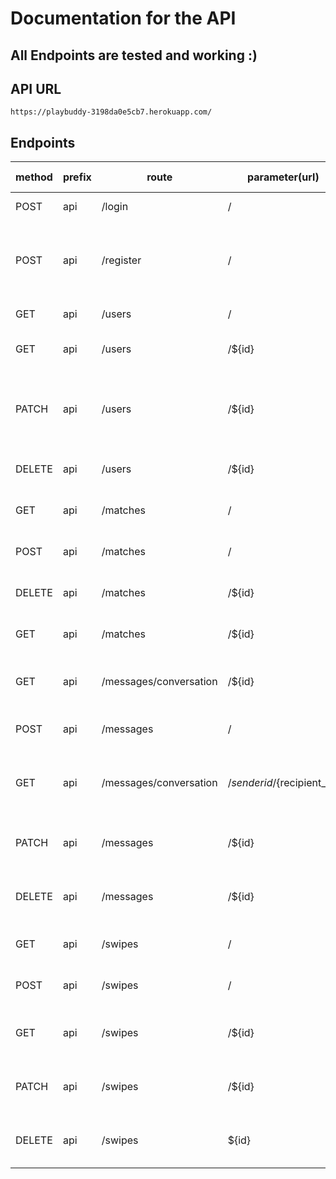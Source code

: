 # Documentation for the API

## All Endpoints are tested and working :)

## API URL

    https://playbuddy-3198da0e5cb7.herokuapp.com/

## Endpoints

| method | prefix | route                  | parameter(url)               | parameter(body)                                                                           | What it does                          |
| ------ | ------ | ---------------------- | ---------------------------- | ----------------------------------------------------------------------------------------- | ------------------------------------- |
| POST   | api    | /login                 | /                            | UsernameOrEmail and password                                                              | login to account                      |
| POST   | api    | /register              | /                            | Username, email, password, bio, location, games , platforms, skill_level, profile_picture | make a new account                    |
| GET    | api    | /users                 | /                            | /                                                                                         | retrieve all users                    |
| GET    | api    | /users                 | /${id}                       | /                                                                                         | retrieve a specific user by id        |
| PATCH  | api    | /users                 | /${id}                       | Username, email, password, bio, location, games , platforms, skill_level, profile_picture | updates a specific user by id         |
| DELETE | api    | /users                 | /${id}                       | /                                                                                         | delete a specific user by id          |
| GET    | api    | /matches               | /                            | /                                                                                         | retrieve all matches                  |
| POST   | api    | /matches               | /                            | userid1, userid2, time                                                                    | creates a new match                   |
| DELETE | api    | /matches               | /${id}                       | /                                                                                         | delete a specific match               |
| GET    | api    | /matches               | /${id}                       | /                                                                                         | retrieve a specific match             |
| GET    | api    | /messages/conversation | /${id}                       | /                                                                                         | retrieve the convos a user has        |
| POST   | api    | /messages              | /                            | sender_id, recipient_id, message, time                                                    | send a new message                    |
| GET    | api    | /messages/conversation | /${senderid}/${recipient_id} | /                                                                                         | retrieve the messages between 2 users |
| PATCH  | api    | /messages              | /${id}                       | sender_id, recipient_id, message, time                                                    | update a specific message by id       |
| DELETE | api    | /messages              | /${id}                       | /                                                                                         | delete a specific message by id       |
| GET    | api    | /swipes                | /                            | /                                                                                         | retrieve all the swipes               |
| POST   | api    | /swipes                | /                            | user_id , swiped_on_id , direction , time                                                 | creates a new swipe                   |
| GET    | api    | /swipes                | /${id}                       | /                                                                                         | retrieve a specific swipe by id       |
| PATCH  | api    | /swipes                | /${id}                       | user_id , swiped_on_id , direction , time                                                 | updates a specific swipe by id        |
| DELETE | api    | /swipes                | ${id}                        | /                                                                                         | delete a specific swipe by id         |
